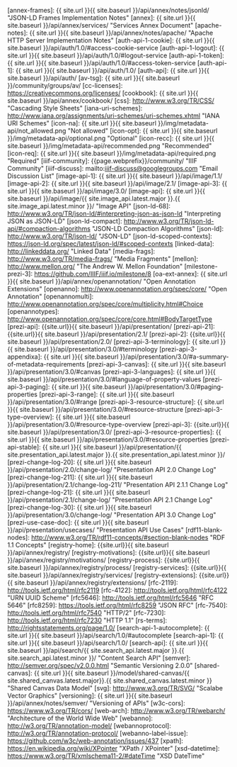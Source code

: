 [annex-frames]: {{ site.url }}{{ site.baseurl }}/api/annex/notes/jsonld/ "JSON-LD Frames Implementation Notes"
[annex]: {{ site.url }}{{ site.baseurl }}/api/annex/services/ "Services Annex Document"
[apache-notes]: {{ site.url }}{{ site.baseurl }}/api/annex/notes/apache/ "Apache HTTP Server Implementation Notes"
[auth-api-1-cookie]: {{ site.url }}{{ site.baseurl }}/api/auth/1.0/#access-cookie-service
[auth-api-1-logout]: {{ site.url }}{{ site.baseurl }}/api/auth/1.0/#logout-service
[auth-api-1-token]: {{ site.url }}{{ site.baseurl }}/api/auth/1.0/#access-token-service
[auth-api-1]: {{ site.url }}{{ site.baseurl }}/api/auth/1.0/
[auth-api]: {{ site.url }}{{ site.baseurl }}/api/auth/
[av-tsg]: {{ site.url }}{{ site.baseurl }}/community/groups/av/
[cc-licenses]: https://creativecommons.org/licenses/
[cookbook]: {{ site.url }}{{ site.baseurl }}/api/annex/cookbook/
[css]: http://www.w3.org/TR/CSS/ "Cascading Style Sheets"
[iana-uri-schemes]: http://www.iana.org/assignments/uri-schemes/uri-schemes.xhtml "IANA URI Schemes"
[icon-na]: {{ site.url }}{{ site.baseurl }}/img/metadata-api/not_allowed.png "Not allowed"
[icon-opt]: {{ site.url }}{{ site.baseurl }}/img/metadata-api/optional.png "Optional"
[icon-recc]: {{ site.url }}{{ site.baseurl }}/img/metadata-api/recommended.png "Recommended"
[icon-req]: {{ site.url }}{{ site.baseurl }}/img/metadata-api/required.png "Required"
[iiif-community]: {{page.webprefix}}/community/ "IIIF Community"
[iiif-discuss]: mailto:iiif-discuss@googlegroups.com "Email Discussion List"
[image-api-1]: {{ site.url }}{{ site.baseurl }}/api/image/1.1/
[image-api-2]: {{ site.url }}{{ site.baseurl }}/api/image/2.1/
[image-api-3]: {{ site.url }}{{ site.baseurl }}/api/image/3.0/
[image-api]: {{ site.url }}{{ site.baseurl }}/api/image/{{ site.image_api.latest.major }}.{{ site.image_api.latest.minor }}/ "Image API"
[json-ld-68]: http://www.w3.org/TR/json-ld/#interpreting-json-as-json-ld "Interpreting JSON as JSON-LD"
[json-ld-compact]: http://www.w3.org/TR/json-ld-api/#compaction-algorithms "JSON-LD Compaction Algorithms"
[json-ld]: http://www.w3.org/TR/json-ld/ "JSON-LD"
[json-ld-scoped-contexts]: https://json-ld.org/spec/latest/json-ld/#scoped-contexts
[linked-data]: http://linkeddata.org/ "Linked Data"
[media-frags]: http://www.w3.org/TR/media-frags/ "Media Fragments"
[mellon]: http://www.mellon.org/ "The Andrew W. Mellon Foundation"
[milestone-prezi-3]:  https://github.com/IIIF/iiif.io/milestone/8
[oa-ext-annex]: {{ site.url }}{{ site.baseurl }}/api/annex/openannotation/ "Open Annotation Extensions"
[openanno]: http://www.openannotation.org/spec/core/ "Open Annotation"
[openannomulti]: http://www.openannotation.org/spec/core/multiplicity.html#Choice
[openannotypes]: http://www.openannotation.org/spec/core/core.html#BodyTargetType
[prezi-api]: {{site.url}}{{ site.baseurl }}/api/presentation/
[prezi-api-21]: {{site.url}}{{ site.baseurl }}/api/presentation/2.1/
[prezi-api-2]: {{site.url}}{{ site.baseurl }}/api/presentation/2.0/
[prezi-api-3-terminology]: {{ site.url }}{{ site.baseurl }}/api/presentation/3.0/#terminology
[prezi-api-3-appendixa]: {{ site.url }}{{ site.baseurl }}/api/presentation/3.0/#a-summary-of-metadata-requirements
[prezi-api-3-canvas]: {{ site.url }}{{ site.baseurl }}/api/presentation/3.0/#canvas
[prezi-api-3-languages]: {{ site.url }}{{ site.baseurl }}/api/presentation/3.0/#language-of-property-values
[prezi-api-3-paging]: {{ site.url }}{{ site.baseurl }}/api/presentation/3.0/#paging-properties
[prezi-api-3-range]: {{ site.url }}{{ site.baseurl }}/api/presentation/3.0/#range
[prezi-api-3-resource-structure]: {{ site.url }}{{ site.baseurl }}/api/presentation/3.0/#resource-structure
[prezi-api-3-type-overview]: {{ site.url }}{{ site.baseurl }}/api/presentation/3.0/#resource-type-overview
[prezi-api-3]: {{site.url}}{{ site.baseurl }}/api/presentation/3.0/
[prezi-api-3-resource-properties]: {{ site.url }}{{ site.baseurl }}/api/presentation/3.0/#resource-properties
[prezi-api-stable]: {{ site.url }}{{ site.baseurl }}/api/presentation/{{ site.presentation_api.latest.major }}.{{ site.presentation_api.latest.minor }}/
[prezi-change-log-20]: {{ site.url }}{{ site.baseurl }}/api/presentation/2.0/change-log/ "Presentation API 2.0 Change Log"
[prezi-change-log-211]: {{ site.url }}{{ site.baseurl }}/api/presentation/2.1/change-log-211/ "Presentation API 2.1.1 Change Log"
[prezi-change-log-21]: {{ site.url }}{{ site.baseurl }}/api/presentation/2.1/change-log/ "Presentation API 2.1 Change Log"
[prezi-change-log-30]: {{ site.url }}{{ site.baseurl }}/api/presentation/3.0/change-log/ "Presentation API 3.0 Change Log"
[prezi-use-case-doc]: {{ site.url }}{{ site.baseurl }}/api/presentation/usecases/ "Presentation API Use Cases"
[rdf11-blank-nodes]: http://www.w3.org/TR/rdf11-concepts/#section-blank-nodes "RDF 1.1 Concepts"
[registry-home]: {{site.url}}{{ site.baseurl }}/api/annex/registry/
[registry-motivations]: {{site.url}}{{ site.baseurl }}/api/annex/registry/motivations/
[registry-process]: {{site.url}}{{ site.baseurl }}/api/annex/registry/process/
[registry-services]: {{site.url}}{{ site.baseurl }}/api/annex/registry/services/
[registry-extensions]: {{site.url}}{{ site.baseurl }}/api/annex/registry/extensions/
[rfc-2119]: http://tools.ietf.org/html/rfc2119
[rfc-4122]: http://tools.ietf.org/html/rfc4122 "URN UUID Scheme"
[rfc5646]: http://tools.ietf.org/html/rfc5646 "RFC 5646"
[rfc8259]: https://tools.ietf.org/html/rfc8259 "JSON RFC"
[rfc-7540]: http://tools.ietf.org/html/rfc7540 "HTTP/2"
[rfc-7230]: http://tools.ietf.org/html/rfc7230 "HTTP 1.1"
[rs-terms]: http://rightsstatements.org/page/1.0/
[search-api-1-autocomplete]: {{ site.url }}{{ site.baseurl }}/api/search/1.0/#autocomplete
[search-api-1]: {{ site.url }}{{ site.baseurl }}/api/search/1.0/
[search-api]: {{ site.url }}{{ site.baseurl }}/api/search/{{ site.search_api.latest.major }}.{{ site.search_api.latest.minor }}/ "Content Search API"
[semver]: http://semver.org/spec/v2.0.0.html "Semantic Versioning 2.0.0"
[shared-canvas]: {{ site.url }}{{ site.baseurl }}/model/shared-canvas/{{ site.shared_canvas.latest.major}}.{{ site.shared_canvas.latest.minor }} "Shared Canvas Data Model"
[svg]: http://www.w3.org/TR/SVG/ "Scalabe Vector Graphics"
[versioning]: {{ site.url }}{{ site.baseurl }}/api/annex/notes/semver/ "Versioning of APIs"
[w3c-cors]: https://www.w3.org/TR/cors/
[web-arch]: http://www.w3.org/TR/webarch/ "Architecture of the World Wide Web"
[webanno]: http://w3.org/TR/annotation-model/
[webannoprotocol]: http://w3.org/TR/annotation-protocol/
[webanno-label-issue]: https://github.com/w3c/web-annotation/issues/437
[xpath]: https://en.wikipedia.org/wiki/XPointer "XPath / XPointer"
[xsd-datetime]: https://www.w3.org/TR/xmlschema11-2/#dateTime "XSD DateTime"

